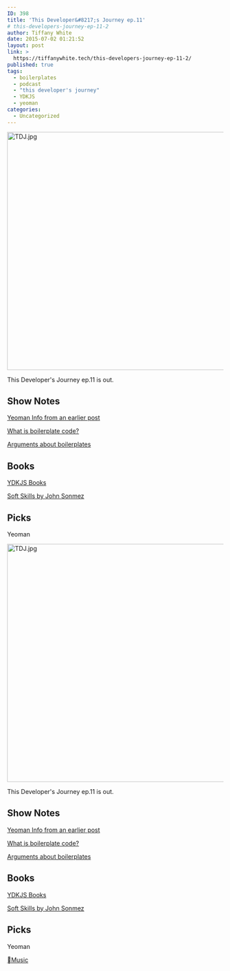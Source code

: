 ```yaml
---
ID: 398
title: 'This Developer&#8217;s Journey ep.11'
# this-developers-journey-ep-11-2
author: Tiffany White
date: 2015-07-02 01:21:52
layout: post
link: >
  https://tiffanywhite.tech/this-developers-journey-ep-11-2/
published: true
tags:
  - boilerplates
  - podcast
  - "this developer's journey"
  - YDKJS
  - yeoman
categories:
  - Uncategorized
---
```



<a href="https://helloburgh.me/wp-content/uploads/2015/07/TDJ.jpg"><img class="  wp-image-397 aligncenter" src="https://helloburgh.me/wp-content/uploads/2015/07/TDJ.jpg" alt="TDJ.jpg" width="553" height="553" /></a>

This Developer's Journey ep.11 is out.

## Show Notes

[Yeoman Info from an earlier post](https://helloburgh.me/2015/06/25/yeoman-and-javascript-etc/)

[What is boilerplate code?](http://stackoverflow.com/questions/3992199/what-is-boilerplate-code)

[Arguments about boilerplates](http://programmers.stackexchange.com/questions/148602/a-defense-for-boilerplate)

## Books

[YDKJS Books](http://www.oreilly.com/pub/au/4853)

[Soft Skills by John Sonmez](http://www.amazon.com/Soft-Skills-software-developers-manual/dp/1617292397)

## Picks

Yeoman




<a href="https://helloburgh.me/wp-content/uploads/2015/07/TDJ.jpg"><img class="  wp-image-397 aligncenter" src="https://helloburgh.me/wp-content/uploads/2015/07/TDJ.jpg" alt="TDJ.jpg" width="553" height="553" /></a>

This Developer's Journey ep.11 is out.

## Show Notes

[Yeoman Info from an earlier post](https://helloburgh.me/2015/06/25/yeoman-and-javascript-etc/)

[What is boilerplate code?](http://stackoverflow.com/questions/3992199/what-is-boilerplate-code)

[Arguments about boilerplates](http://programmers.stackexchange.com/questions/148602/a-defense-for-boilerplate)

## Books

[YDKJS Books](http://www.oreilly.com/pub/au/4853)

[Soft Skills by John Sonmez](http://www.amazon.com/Soft-Skills-software-developers-manual/dp/1617292397)

## Picks

Yeoman





[Music](http://applemusic.tumblr.com/)